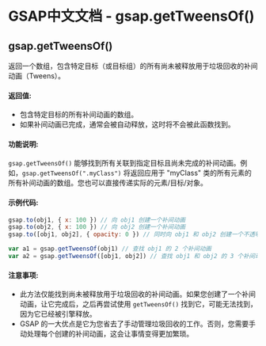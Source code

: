 # GSAP中文文档 - gsap.getTweensOf()

## gsap.getTweensOf()

返回一个数组，包含特定目标（或目标组）的所有尚未被释放用于垃圾回收的补间动画（Tweens）。

#### 返回值:

- 包含特定目标的所有补间动画的数组。
- 如果补间动画已完成，通常会被自动释放，这时将不会被此函数找到。

#### 功能说明:

`gsap.getTweensOf()` 能够找到所有关联到指定目标且尚未完成的补间动画。例如，`gsap.getTweensOf(".myClass")` 将返回应用于 "myClass" 类的所有元素的所有补间动画的数组。您也可以直接传递实际的元素/目标/对象。

#### 示例代码:

```javascript
gsap.to(obj1, { x: 100 }) // 向 obj1 创建一个补间动画
gsap.to(obj2, { x: 100 }) // 向 obj2 创建一个补间动画
gsap.to([obj1, obj2], { opacity: 0 }) // 同时向 obj1 和 obj2 创建一个不透明度的补间动画

var a1 = gsap.getTweensOf(obj1) // 查找 obj1 的 2 个补间动画
var a2 = gsap.getTweensOf([obj1, obj2]) // 查找 obj1 和 obj2 的 3 个补间动画
```

#### 注意事项:

- 此方法仅能找到尚未被释放用于垃圾回收的补间动画。如果您创建了一个补间动画，让它完成后，之后再尝试使用 `getTweensOf()` 找到它，可能无法找到，因为它已经被引擎释放。
- GSAP 的一大优点是它为您省去了手动管理垃圾回收的工作。否则，您需要手动处理每个创建的补间动画，这会让事情变得更加繁琐。
